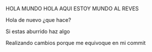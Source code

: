 HOLA MUNDO 
 HOLA AQUI ESTOY MUNDO AL REVES

 Hola de nuevo ¿que hace?

 Si estas aburrido haz algo

 Realizando cambios porque me equivoque en mi commit 